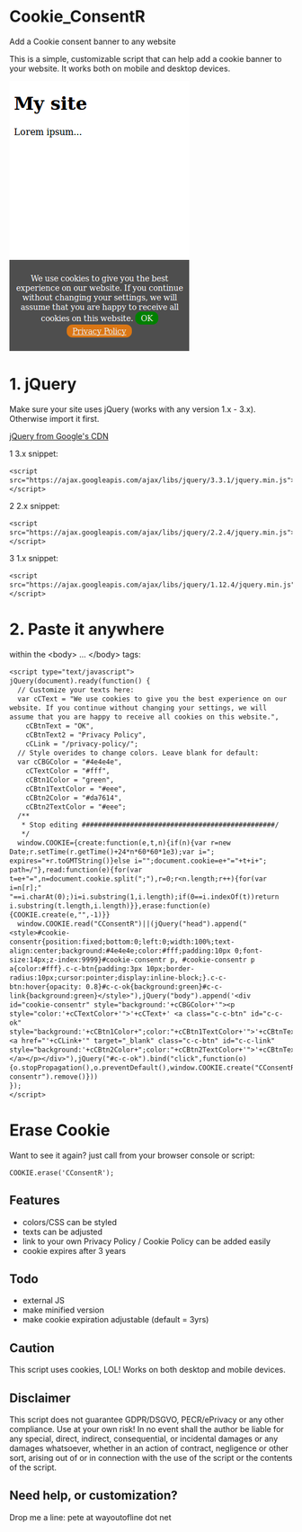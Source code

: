 # Cookie_ConsentR
Add a Cookie consent banner to any website

This is a simple, customizable script that can help add a cookie banner to your website. It works both on mobile and desktop devices.

![Screenshot of Cookie_ConsentR](https://raw.githubusercontent.com/peteee/Cookie_ConsentR/master/img/Screen%20Shot%202018-05-23%20at%2017.12.02.png)



# 1. jQuery
Make sure your site uses jQuery (works with any version 1.x - 3.x). Otherwise import it first.

[jQuery from Google's CDN](https://developers.google.com/speed/libraries/#jquery)

1 3.x snippet:

    <script src="https://ajax.googleapis.com/ajax/libs/jquery/3.3.1/jquery.min.js"></script>
2 2.x snippet:

    <script src="https://ajax.googleapis.com/ajax/libs/jquery/2.2.4/jquery.min.js"></script>
3 1.x snippet:

    <script src="https://ajax.googleapis.com/ajax/libs/jquery/1.12.4/jquery.min.js"></script>


# 2. Paste it anywhere
within the &#x3C;body&#x3E; ... &#x3C;/body&#x3E; tags:

    <script type="text/javascript">
    jQuery(document).ready(function() {
      // Customize your texts here:
      var cCText = "We use cookies to give you the best experience on our website. If you continue without changing your settings, we will assume that you are happy to receive all cookies on this website.",
        cCBtnText = "OK",
        cCBtnText2 = "Privacy Policy",
        cCLink = "/privacy-policy/";
      // Style overides to change colors. Leave blank for default:
      var cCBGColor = "#4e4e4e",
        cCTextColor = "#fff",
        cCBtn1Color = "green",
        cCBtn1TextColor = "#eee",
        cCBtn2Color = "#da7614",
        cCBtn2TextColor = "#eee";
      /**
       * Stop editing ################################################/
       */
      window.COOKIE={create:function(e,t,n){if(n){var r=new Date;r.setTime(r.getTime()+24*n*60*60*1e3);var i="; expires="+r.toGMTString()}else i="";document.cookie=e+"="+t+i+"; path=/"},read:function(e){for(var t=e+"=",n=document.cookie.split(";"),r=0;r<n.length;r++){for(var i=n[r];" "==i.charAt(0);)i=i.substring(1,i.length);if(0==i.indexOf(t))return i.substring(t.length,i.length)}},erase:function(e){COOKIE.create(e,"",-1)}}
      window.COOKIE.read("CConsentR")||(jQuery("head").append("<style>#cookie-consentr{position:fixed;bottom:0;left:0;width:100%;text-align:center;background:#4e4e4e;color:#fff;padding:10px 0;font-size:14px;z-index:9999}#cookie-consentr p, #cookie-consentr p a{color:#fff}.c-c-btn{padding:3px 10px;border-radius:10px;cursor:pointer;display:inline-block;}.c-c-btn:hover{opacity: 0.8}#c-c-ok{background:green}#c-c-link{background:green}</style>"),jQuery("body").append('<div id="cookie-consentr" style="background:'+cCBGColor+'"><p style="color:'+cCTextColor+'">'+cCText+' <a class="c-c-btn" id="c-c-ok" style="background:'+cCBtn1Color+";color:"+cCBtn1TextColor+'">'+cCBtnText+'</a> <a href="'+cCLink+'" target="_blank" class="c-c-btn" id="c-c-link" style="background:'+cCBtn2Color+";color:"+cCBtn2TextColor+'">'+cCBtnText2+"</a></p></div>"),jQuery("#c-c-ok").bind("click",function(o){o.stopPropagation(),o.preventDefault(),window.COOKIE.create("CConsentR",!0,1095),jQuery("#cookie-consentr").remove()}))
    });
    </script>




# Erase Cookie
Want to see it again?
just call from your browser console or script:

    COOKIE.erase('CConsentR');

## Features
- colors/CSS can be styled
- texts can be adjusted
- link to your own Privacy Policy / Cookie Policy can be added easily
- cookie expires after 3 years

## Todo
- external JS
- make minified version
- make cookie expiration adjustable (default = 3yrs)

## Caution
This script uses cookies, LOL! Works on both desktop and mobile devices.

## Disclaimer
This script does not guarantee GDPR/DSGVO, PECR/ePrivacy or any other compliance. Use at your own risk!
In no event shall the author be liable for any special, direct, indirect, consequential,
or incidental damages or any damages whatsoever, whether in an action of contract,
negligence or other sort, arising out of or in connection with the use of the script or the contents of the script.

## Need help, or customization?
Drop me a line: pete at wayoutofline dot net
